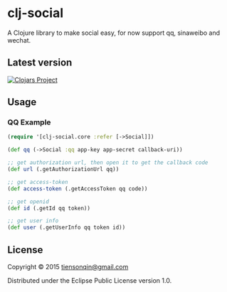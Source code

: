 # clj-social
A Clojure library to make social easy,
for now support qq, sinaweibo and wechat.

## Latest version ##
[![Clojars Project](http://clojars.org/clj-social/latest-version.svg)](http://clojars.org/clj-social)

## Usage

### QQ Example ###
```clj
(require '[clj-social.core :refer [->Social]])

(def qq (->Social :qq app-key app-secret callback-uri))

;; get authorization url, then open it to get the callback code
(def url (.getAuthorizationUrl qq))

;; get access-token
(def access-token (.getAccessToken qq code))

;; get openid
(def id (.getId qq token))

;; get user info
(def user (.getUserInfo qq token id))
```


## License

Copyright © 2015 tiensonqin@gmail.com

Distributed under the Eclipse Public License version 1.0.
